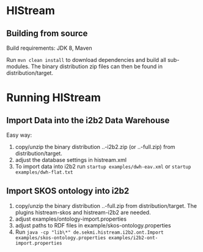 HIStream
========


Building from source
---------------------
Build requirements: JDK 8, Maven

Run `mvn clean install` to download dependencies and build all sub-modules.
The binary distribution zip files can then be found in distribution/target.


Running HIStream
================

Import Data into the i2b2 Data Warehouse
----------------------------------------

Easy way: 
1. copy/unzip the binary distribution ..-i2b2.zip (or ..-full.zip) from distribution/target.
2. adjust the database settings in histream.xml
3. To import data into i2b2 run `startup examples/dwh-eav.xml` or `startup examples/dwh-flat.txt`

Import SKOS ontology into i2b2
------------------------------
1. copy/unzip the binary distribution ..-full.zip from distribution/target. 
The plugins histream-skos and histream-i2b2 are needed.
2. adjust examples/ontology-import.properties
3. adjust paths to RDF files in example/skos-ontology.properties
4. Run `java -cp "lib\*" de.sekmi.histream.i2b2.ont.Import examples/skos-ontology.properties examples/i2b2-ont-import.properties`
